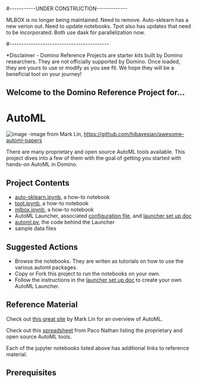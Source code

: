 #-----------UNDER CONSTRUCTION-------------

MLBOX is no longer being maintained. Need to remove.
Auto-sklearn has a new verion out. Need to update notebooks.
Tpot also has updates that need to be incorporated.
Both use dask for parallelization now.

#------------------------------------------



*Disclaimer - Domino Reference Projects are starter kits built by Domino researchers. They are not officially supported by Domino. Once loaded, they are yours to use or modify as you see fit. We hope they will be a beneficial tool on your journey! 

## Welcome to the Domino Reference Project for...

# AutoML

![image](https://github.com/hibayesian/awesome-automl-papers/raw/master/resources/banner.png)
-image from Mark Lin, https://github.com/hibayesian/awesome-automl-papers

There are many proprietary and open source AutoML tools available. This project dives into a few of them with the goal of getting you started with hands-on AutoML in Domino. 

## Project Contents

* [auto-sklearn.ipynb](./view/auto-sklearn.ipynb), a how-to notebook
* [tpot.ipynb](./view/tpot.ipynb), a how-to notebook
* [mlbox.ipynb](./view/MLBox.ipynb), a how-to notebook
* AutoML Launcher, associated [configuration file](./view/launcher_config.txt), and [launcher set up doc](./view/launcher_setup.md)
* [automl.py](./view/automl.py), the code behind the Launcher
* sample data files

## Suggested Actions

* Browse the notebooks. They are writen as tutorials on how to use the various automl packages.
* Copy or Fork this project to run the notebooks on your own. 
* Follow the instructions in the [launcher set up doc](./view/launcher_setup.md) to create your own AutoML Launcher.

## Reference Material

Check out [this great site](https://github.com/hibayesian/awesome-automl-papers) by Mark Lin for an overview of AutoML.

Check out this [spreadsheet](https://docs.google.com/spreadsheets/d/1KVtbJfBcjnh_0YIgfLyfROxDHtcw8QOafjTicjyiUxo/edit#gid=1849753649) from Paco Nathan listing the proprietary and open source AutoML tools.

Each of the jupyter notebooks listed above has additional links to reference material.

## Prerequisites

